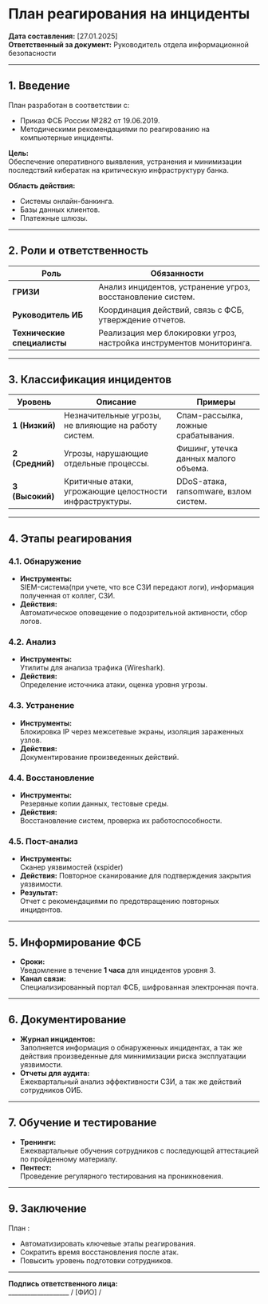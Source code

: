 # План реагирования на инциденты

**Дата составления:** [27.01.2025]  
**Ответственный за документ:** Руководитель отдела информационной безопасности  

---

## 1. Введение
План разработан в соответствии с:
- Приказ ФСБ России №282 от 19.06.2019.
- Методическими рекомендациями по реагированию на компьютерные инциденты.

**Цель:**  
Обеспечение оперативного выявления, устранения и минимизации последствий кибератак на критическую инфраструктуру банка.

**Область действия:**  
- Системы онлайн-банкинга.
- Базы данных клиентов.
- Платежные шлюзы.

---

## 2. Роли и ответственность

| **Роль**                 | **Обязанности**                                                                 |
|--------------------------|---------------------------------------------------------------------------------|
| **ГРИЗИ**          | Анализ инцидентов, устранение угроз, восстановление систем.                    |
| **Руководитель ИБ**      | Координация действий, связь с ФСБ, утверждение отчетов.                        |
| **Технические специалисты** | Реализация мер блокировки угроз, настройка инструментов мониторинга.          |

---

## 3. Классификация инцидентов

| **Уровень** | **Описание**                                                                 | **Примеры**                          |
|-------------|-----------------------------------------------------------------------------|---------------------------------------|
| **1 (Низкий)**  | Незначительные угрозы, не влияющие на работу систем.                       | Спам-рассылка, ложные срабатывания.  |
| **2 (Средний)** | Угрозы, нарушающие отдельные процессы.                                      | Фишинг, утечка данных малого объема. |
| **3 (Высокий)** | Критичные атаки, угрожающие целостности инфраструктуры.                     | DDoS-атака, ransomware, взлом систем.|

---

## 4. Этапы реагирования

### 4.1. Обнаружение
- **Инструменты:**  
  SIEM-система(при учете, что все СЗИ передают логи), информация полученная от коллег, СЗИ.
- **Действия:**  
  Автоматическое оповещение о подозрительной активности, сбор логов.

### 4.2. Анализ
- **Инструменты:**  
  Утилиты для анализа трафика (Wireshark).
- **Действия:**  
  Определение источника атаки, оценка уровня угрозы.

### 4.3. Устранение
- **Инструменты:**  
  Блокировка IP через межсетевые экраны, изоляция зараженных узлов.
- **Действия:**  
  Документирование произведенных действий.

### 4.4. Восстановление
- **Инструменты:**  
  Резервные копии данных, тестовые среды.
- **Действия:**  
  Восстановление систем, проверка их работоспособности.

### 4.5. Пост-анализ
- **Инструменты:**  
  Cканер уязвимостей (xspider)
- **Действия:**
  Повторное сканирование для подтверждения закрытия уязвимости.
- **Результат:**  
  Отчет с рекомендациями по предотвращению повторных инцидентов.

---

## 5. Информирование ФСБ
- **Сроки:**  
  Уведомление в течение **1 часа** для инцидентов уровня 3.
- **Канал связи:**  
  Специализированный портал ФСБ, шифрованная электронная почта.

---

## 6. Документирование
- **Журнал инцидентов:**  
  Заполняется информация о обнаруженных инцидентах, а так же действия произведенные для миннимизации риска эксплуатации уязвимости.
- **Отчеты для аудита:**  
  Ежеквартальный анализ эффективности СЗИ, а так же действий сотрудников ОИБ.

---

## 7. Обучение и тестирование
- **Тренинги:**  
  Ежеквартальные обучения сотрудников с последующей аттестацией по пройденному материалу.
- **Пентест:**  
  Проведение регулярного тестирования на проникновения.

---

## 9. Заключение
План :
- Автоматизировать ключевые этапы реагирования.
- Сократить время восстановления после атак.
- Повысить уровень подготовки сотрудников.

---

**Подпись ответственного лица:**  
___________________ / [ФИО] /
